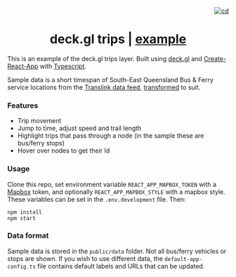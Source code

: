 <p align="right">
  <a href="https://github.com/stevekirks/deckgl-trips/actions/workflows/deploy.yml">
    <img src="https://github.com/stevekirks/deckgl-trips/actions/workflows/deploy.yml/badge.svg" alt="cd" />
  </a>
</p>

<h1 align="center">deck.gl trips | <a href="https://stevekirks.github.io/deckgl-trips">example</a></h1>

This is an example of the deck.gl trips layer. Built using [deck.gl](https://deck.gl) and [Create-React-App](https://create-react-app.dev) with [Typescript](https://create-react-app.dev/docs/adding-typescript/).

Sample data is a short timespan of South-East Queensland Bus & Ferry service locations from the [Translink data feed](https://data.qld.gov.au/dataset/translink-real-time-data), [transformed](https://github.com/stevekirks/gtfs-protobuf-to-trips-rs) to suit.

### Features
-   Trip movement
-   Jump to time, adjust speed and trail length
-   Highlight trips that pass through a node (in the sample these are bus/ferry stops)
-   Hover over nodes to get their Id

### Usage
Clone this repo, set environment variable `REACT_APP_MAPBOX_TOKEN` with a [Mapbox](https://www.mapbox.com/) token, and optionally `REACT_APP_MAPBOX_STYLE` with a mapbox style. These variables can be set in the `.env.development` file. Then:
```
npm install
npm start
```

### Data format
Sample data is stored in the `public/data` folder. Not all bus/ferry vehicles or stops are shown.
If you wish to use different data, the `default-app-config.ts` file contains default labels and URLs that can be updated.
